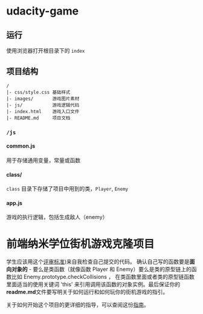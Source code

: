 # udacity-game

## 运行

使用浏览器打开根目录下的 `index`

## 项目结构

```
/
|- css/style.css 基础样式
|- images/       游戏图片素材
|- js/           游戏逻辑代码
|- index.html    游戏入口文件
|- README.md     项目文档
```

### `/js`

#### common.js 

用于存储通用变量，常量或函数

#### class/

`class` 目录下存储了项目中用到的类，`Player`, `Enemy`

#### app.js

游戏的执行逻辑，包括生成敌人（enemy）

前端纳米学位街机游戏克隆项目
===============================

学生应该用这个[评审标准](https://review.udacity.com/#!/rubrics/499/view))来自我检查自己提交的代码。 确认自己写的函数要是**面向对象的** -  要么是类函数（就像函数 Player 和 Enemy）要么是类的原型链上的函数比如 Enemy.prototype.checkCollisions ， 在类函数里面或者类的原型链函数里面适当的使用关键词 'this' 来引用调用该函数的对象实例。最后保证你的**readme.md**文件要写明关于如何运行和如何玩你的街机游戏的指引。

关于如何开始这个项目的更详细的指导，可以查阅这份[指南](https://gdgdocs.org/document/d/1v01aScPjSWCCWQLIpFqvg3-vXLH2e8_SZQKC8jNO0Dc/pub?embedded=true)。
